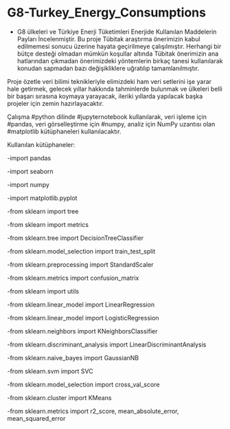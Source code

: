 # G8-Turkey_Energy_Consumptions
- G8 ülkeleri ve Türkiye Enerji Tüketimleri Enerjide Kullanılan Maddelerin Payları İncelenmiştir.
Bu proje Tübitak araştırma önerimizin kabul edilmemesi sonucu üzerine hayata geçirilmeye çalışılmıştır.
Herhangi bir bütçe desteği olmadan mümkün koşullar altında Tübitak önerimizin ana hatlarından çıkmadan önerimizdeki yöntemlerin birkaç tanesi kullanılarak konudan sapmadan bazı değişikliklere uğratılıp tamamlanılmıştır.


Proje özetle veri bilimi teknikleriyle elimizdeki ham veri setlerini işe yarar hale getirmek, gelecek yıllar hakkında tahminlerde bulunmak ve ülkeleri belli bir başarı sırasına koymaya yarayacak, ileriki yıllarda yapılacak başka projeler için zemin hazırlayacaktır.

Çalışma #python dilinde #jupyternotebook kullanılarak, veri işleme için #pandas, veri görselleştirme için #numpy, analiz için NumPy uzantısı olan #matplotlib kütüphaneleri kullanılacaktır.

Kullanılan kütüphaneler:

-import pandas <p>
-import seaborn <p>
-import numpy <p>
-import matplotlib.pyplot   <p>
-from sklearn               import tree <p>
-from sklearn                import metrics <p>
-from sklearn.tree                 import DecisionTreeClassifier  <p>
-from sklearn.model_selection        import train_test_split <p>
-from sklearn.preprocessing          import StandardScaler <p>
-from sklearn.metrics                import confusion_matrix <p>
-from sklearn                        import utils <p>
-from sklearn.linear_model           import LinearRegression <p>
-from sklearn.linear_model           import LogisticRegression <p>
-from sklearn.neighbors              import KNeighborsClassifier <p>
-from sklearn.discriminant_analysis  import LinearDiscriminantAnalysis <p>
-from sklearn.naive_bayes            import GaussianNB <p>
-from sklearn.svm                    import SVC <p>
-from sklearn.model_selection        import cross_val_score <p>
-from sklearn.cluster                import KMeans <p>
-from sklearn.metrics                import r2_score, mean_absolute_error, mean_squared_error <p>
